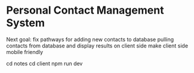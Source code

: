 # Personal Contact Management System

Next goal: fix pathways for adding new contacts to database
pulling contacts from database and display results on client side
make client side mobile friendly

cd notes
cd client
npm run dev